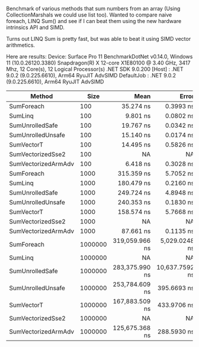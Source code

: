 Benchmark of various methods that sum numbers from an array (Using CollectionMarshals we could use list too). Wanted to compare naive foreach, LINQ Sum() and see if I can beat them using the new hardware intrinsics API and SIMD.

Turns out LINQ Sum is pretty fast, but was able to beat it using SIMD vector arithmetics.

Here are results:
Device: Surface Pro 11
BenchmarkDotNet v0.14.0, Windows 11 (10.0.26120.3380)
Snapdragon(R) X 12-core X1E80100 @ 3.40 GHz, 3417 Mhz, 12 Core(s), 12 Logical Processor(s)
.NET SDK 9.0.200
[Host]     : .NET 9.0.2 (9.0.225.6610), Arm64 RyuJIT AdvSIMD
DefaultJob : .NET 9.0.2 (9.0.225.6610), Arm64 RyuJIT AdvSIMD


| Method              | Size    | Mean           | Error          | StdDev         | Median         | Allocated |
|-------------------- |-------- |---------------:|---------------:|---------------:|---------------:|----------:|
| SumForeach          | 100     |      35.274 ns |      0.3993 ns |      0.3334 ns |      35.126 ns |         - |
| SumLinq             | 100     |       9.801 ns |      0.0802 ns |      0.0750 ns |       9.756 ns |         - |
| SumUnrolledSafe     | 100     |      19.767 ns |      0.0342 ns |      0.0285 ns |      19.762 ns |         - |
| SumUnrolledUnsafe   | 100     |      15.140 ns |      0.0174 ns |      0.0136 ns |      15.140 ns |         - |
| SumVectorT          | 100     |      14.495 ns |      0.5826 ns |      1.7179 ns |      14.364 ns |         - |
| SumVectorizedSse2   | 100     |             NA |             NA |             NA |             NA |        NA |
| SumVectorizedArmAdv | 100     |       6.418 ns |      0.3028 ns |      0.8927 ns |       5.703 ns |         - |
| SumForeach          | 1000    |     315.359 ns |      5.7052 ns |      6.7917 ns |     313.285 ns |         - |
| SumLinq             | 1000    |     180.479 ns |      0.2160 ns |      0.2020 ns |     180.445 ns |         - |
| SumUnrolledSafe     | 1000    |     249.724 ns |      4.8948 ns |      6.0112 ns |     247.922 ns |         - |
| SumUnrolledUnsafe   | 1000    |     240.353 ns |      0.1830 ns |      0.1528 ns |     240.366 ns |         - |
| SumVectorT          | 1000    |     158.574 ns |      5.7668 ns |     17.0034 ns |     168.475 ns |         - |
| SumVectorizedSse2   | 1000    |             NA |             NA |             NA |             NA |        NA |
| SumVectorizedArmAdv | 1000    |      87.661 ns |      0.1135 ns |      0.1006 ns |      87.654 ns |         - |
| SumForeach          | 1000000 | 319,059.966 ns |  5,029.0248 ns |  5,589.7478 ns | 317,750.635 ns |         - |
| SumLinq             | 1000000 |             NA |             NA |             NA |             NA |        NA |
| SumUnrolledSafe     | 1000000 | 283,375.990 ns | 10,637.7592 ns | 31,365.6753 ns | 258,720.923 ns |         - |
| SumUnrolledUnsafe   | 1000000 | 253,784.609 ns |    395.6693 ns |    370.1093 ns | 253,760.791 ns |         - |
| SumVectorT          | 1000000 | 167,883.509 ns |    433.9706 ns |    405.9364 ns | 167,810.913 ns |         - |
| SumVectorizedSse2   | 1000000 |             NA |             NA |             NA |             NA |        NA |
| SumVectorizedArmAdv | 1000000 | 125,675.368 ns |    288.5930 ns |    255.8302 ns | 125,639.233 ns |         - |